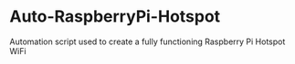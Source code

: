 # Auto-RaspberryPi-Hotspot
Automation script used to create a fully functioning Raspberry Pi Hotspot WiFi
